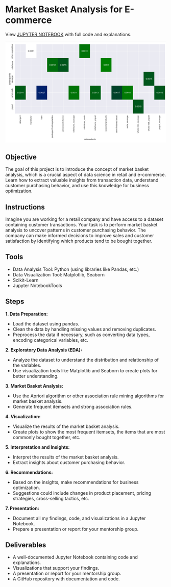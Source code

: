 # Market Basket Analysis for E-commerce

View [JUPYTER NOTEBOOK](https://github.com/Annet-Chebukati/Flit_inc_Apprenticeship/blob/master/DataScienceandAIprojects/Market_Basket_Analysis/Market%20Basket%20Analysis%20in%20Python.ipynb) with full code and explanations.

![Heatmap](https://github.com/Annet-Chebukati/Flit_inc_Apprenticeship/blob/master/DataScienceandAIprojects/Market_Basket_Analysis/HeatMap.png)

## Objective
The goal of this project is to introduce the concept of market basket analysis, which is a crucial aspect of data science in retail and e-commerce. Learn how to extract valuable insights from transaction data, understand customer purchasing behavior, and use this knowledge for business optimization.

## Instructions
Imagine you are working for a retail company and have access to a dataset containing customer transactions. Your task is to perform market basket analysis to uncover patterns in customer purchasing behavior. The company can make informed decisions to improve sales and customer satisfaction by identifying which products tend to be bought together.

## Tools
- Data Analysis Tool: Python (using libraries like Pandas, etc.)
- Data Visualization Tool: Matplotlib, Seaborn
- Scikit-Learn
- Jupyter NotebookTools

## Steps
**1. Data Preparation:**
- Load the dataset using pandas.
- Clean the data by handling missing values and removing duplicates.
- Preprocess the data if necessary, such as converting data types, encoding categorical variables, etc.

**2. Exploratory Data Analysis (EDA):**
- Analyze the dataset to understand the distribution and relationship of the variables.
- Use visualization tools like Matplotlib and Seaborn to create plots for better understanding.

**3. Market Basket Analysis:**
- Use the Apriori algorithm or other association rule mining algorithms for market basket analysis.
- Generate frequent itemsets and strong association rules.

**4. Visualization:**
- Visualize the results of the market basket analysis.
- Create plots to show the most frequent itemsets, the items that are most commonly bought together, etc.

**5. Interpretation and Insights:**
- Interpret the results of the market basket analysis.
- Extract insights about customer purchasing behavior.

**6. Recommendations:**
- Based on the insights, make recommendations for business optimization.
- Suggestions could include changes in product placement, pricing strategies, cross-selling tactics, etc.

**7. Presentation:**
- Document all my findings, code, and visualizations in a Jupyter Notebook.
- Prepare a presentation or report for your mentorship group.

## Deliverables
- A well-documented Jupyter Notebook containing code and explanations.
- Visualizations that support your findings.
- A presentation or report for your mentorship group.
- A GitHub repository with documentation and code.

